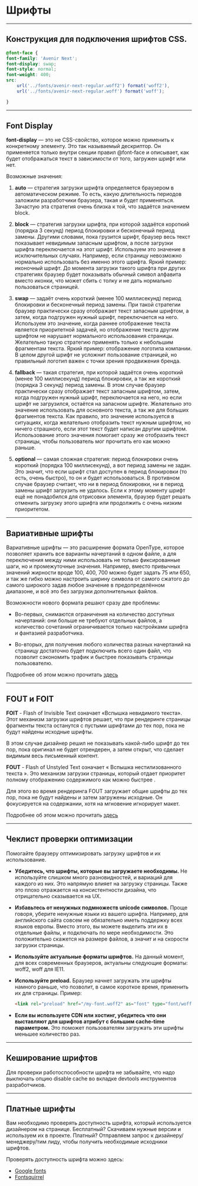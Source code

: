 # Шрифты

---

## Конструкция для подключения шрифтов CSS.

```css
@font-face {
font-family: 'Avenir Next';
font-display: swap;
font-style: normal;
font-weight: 400;
src:
    url('../fonts/avenir-next-regular.woff2') format('woff2'),
    url('../fonts/avenir-next-regular.woff') format('woff');

}
```

---

## Font Display

**font-display** — это не CSS-свойство, которое можно применить к конкретному элементу. 
Это так называемый дескриптор. Он применяется только внутри секции правил @font-face и описывает, 
как будет отображаться текст в зависимости от того, загружен шрифт или нет.

Возможные значения:

1. **auto** — стратегия загрузки шрифта определяется браузером в автоматическом режиме. То есть, какую длительность периодов заложили разработчики браузера, такая и будет применяться. Зачастую эта стратегия очень близка к той, что задаётся значением block.

2. **block** — стратегия загрузки шрифта, при которой задаётся короткий (порядка 3 секунд) период блокировки и бесконечный период замены. Другими словами, пока грузится шрифт, браузер весь текст показывает невидимым запасным шрифтом, а после загрузки шрифта переключается на этот шрифт.
Используем это значение в исключительных случаях. Например, если страницу невозможно нормально использовать без именно этого шрифта. Яркий пример: иконочный шрифт. До момента загрузки такого шрифта при других стратегиях браузер будет показывать обычный символ алфавита вместо иконки, что может сбить с толку и не дать нормально пользоваться страницей.

3. **swap** — задаёт очень короткий (менее 100 миллисекунд) период блокировки и бесконечный период замены. При такой стратегии браузер практически сразу отображает текст запасным шрифтом, а затем, когда подгружен нужный шрифт, переключается на него.
Используем это значение, когда раннее отображение текста является приоритетной задачей, но отображение текста другим шрифтом не нарушает нормального использования страницы. Желательно такую стратегию применять только к небольшим фрагментам текста. Яркий пример: отображение логотипа компании. В целом другой шрифт не усложнит пользование страницей, но правильный логотип важен с точки зрения продвижения бренда.

4. **fallback** — такая стратегия, при которой задаётся очень короткий (менее 100 миллисекунд) период блокировки, а так же короткий (порядка 3 секунд) период замены. В этом случае браузер практически сразу отображает текст запасным шрифтом, затем, когда подгружен нужный шрифт, переключается на него, но если шрифт не загрузился, остаётся на запасном шрифте.
Желательно это значение использовать для основного текста, а так же для больших фрагментов текста. Как правило, это значение используется в ситуациях, когда желательно отобразить текст нужным шрифтом, но ничего страшного, если этот текст будет написан другим шрифтом. Использование этого значения помогает сразу же отобразить текст страницы, чтобы пользователь мог прочитать его как можно раньше.

5. **optional** — самая сложная стратегия: период блокировки очень короткий (порядка 100 миллисекунд), а вот период замены не задан.
Это значит, что если шрифт стал доступен в период блокировки (то есть, очень быстро), то он и будет использоваться. В противном случае браузер считает, что ни в период блокировки, ни в период замены шрифт загрузить не удалось. Если к этому моменту шрифт ещё не понадобился для отрисовки элемента, браузер будет решать отменить загрузку этого шрифта или продолжить с очень низким приоритетом.

---

## Вариативные шрифты

Вариативные шрифты — это расширение формата OpenType, которое позволяет хранить все варианты начертаний в одном файле, 
а для переключения между ними использовать не только фиксированные шаги, но и промежуточные значения. 
Например, вместо привычных значений жирности вроде 100, 400, 700 можно будет задать 75 или 650, 
и так же гибко можно настроить ширину символа от самого сжатого до самого широкого задав любое значение 
в предопределённом диапазоне, и всё это без загрузки дополнительных файлов.

Возможности нового формата решают сразу две проблемы: 

- Во-первых, 
снимаются ограничения на количество доступных начертаний: они больше не требуют отдельных файлов, 
а количество сочетаний ограничивается только настройками шрифта и фантазией разработчика. 

- Во-вторых, для получения любого количества разных начертаний на страницу достаточно будет подключить всего один файл,
что позволит сэкономить трафик и быстрее показывать страницы пользователю.

Подробнее об этом можно прочитать [здесь](https://web-standards.ru/articles/introduction-to-variable-fonts/)

---

## FOUT и FOIT

**FOIT** - Flash of Invisible Text означает «Вспышка невидимого текста». Этот механизм загрузки шрифтов решает,
что при рендеринге страницы фрагменты текста останутся с пустыми шрифтами до тех пор,
пока не будут найдены исходные шрифты.

В этом случае дизайнер решил не показывать какой-либо шрифт до тех пор, пока оригинал не будет отрендерен, 
а затем открыт, что сделает видимым весь письменный контент.

**FOUT** - Flash of Unstyled Text означает « Вспышка нестилизованного текста ». Это механизм загрузки страницы, который отдает приоритет полному отображению содержимого как можно быстрее .

Для этого во время рендеринга FOUT загружает общие шрифты до тех пор, пока не будут найдены и затем загружены исходные. 
Он фокусируется на содержании, хотя на мгновение игнорирует макет.

Подробнее об этом можно прочитать [здесь](https://rockcontent.com/blog/foit-vs-fout-comparison-webfont-loading/)

---

## Чеклист проверки оптимизации

Помогайте браузеру оптимизировать загрузку шрифтов и их использование.

- **Убедитесь, что шрифты, которые вы загружаете необходимы.** Не используйте слишком много разновидностей,
  и вариаций для каждого из них. Это напрямую влияет на загрузку страницы. Также это плохо отражается на консистентности дизайна,
  что отрицательно сказывается на UX.
- **Избавьтесь от ненужных подмножеств unicode символов.** Проще говоря, уберите ненужные языки из вашего шрифта.
  Например, для английского сайта совсем не обязательно иметь поддержку всех языков европы.
  Вместо этого, вы можете выделить эти их в отдельные файлы, и подключать по мере необходимости.
  Это положительно скажется на размере файлов, а значит и на скорости загрузки страницы.
- **Используйте актуальные форматы шрифтов.** На данный момент, для всех современных браузеров, актуальны следующие форматы:
  woff2, woff для IE11.
- **Используйте preload.** Браузер начнет загружать эти шрифты намного раньше, что позволит, в самое короткое время, применить их для страницы.
Пример:

  ```html
  <link rel="preload" href="/my-font.woff2" as="font" type="font/woff2"/>
  ```

- **Если вы используете CDN или хостинг, убедитесь что они выставляют для шрифтов атрибут с большим cache-time параметром.**
  Это поможет пользователям загружать эти шрифты меньшее количество раз.

---

## Кеширование шрифтов

Для проверки работоспособности шрифта не забывайте,
что надо выключать опцию disable cache во вкладке devtools инструментов разработчиков.

---

## Платные шрифты

Вам необходимо проверять доступность шрифта, который используется дизайнером на странице.
Бесплатный? Cкачиваем нужные версии и используем их в проекте.
Платный? Отправляем запрос к дизайнеру/менеджеру/тим лиду, чтобы получить необходимые исходники шрифтов.

Проверять доступность шрифта можно здесь:

- [Google fonts](https://fonts.google.com/)
- [Fontsquirrel](https://www.fontsquirrel.com/)
